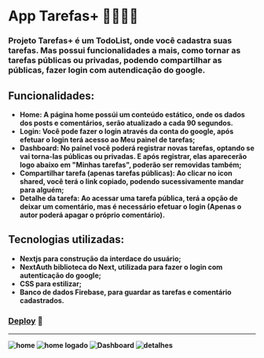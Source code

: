 #  <b> App Tarefas+ 🧑🏽‍💻📃

### Projeto Tarefas+ é um TodoList, onde você cadastra suas tarefas. Mas possui funcionalidades a mais, como tornar as tarefas públicas ou privadas, podendo compartilhar as públicas, fazer login com autendicação do google.

## Funcionalidades:
- Home: A página home possúi um conteúdo estático, onde os dados dos posts e comentários, serão atualizado a cada 90 segundos.
- Login: Você pode fazer o login através da conta do google, após efetuar o login terá acesso ao Meu painel de tarefas;
- Dashboard: No painel você poderá registrar novas tarefas, optando se vai torna-las públicas ou privadas. E após registrar, elas aparecerão logo abaixo em "Minhas tarefas", poderão ser removidas também;
- Compartilhar tarefa (apenas tarefas públicas): Ao clicar no icon shared, você terá o link copiado, podendo sucessivamente mandar para alguém;
- Detalhe da tarefa: Ao acessar uma tarefa pública, terá a opção de deixar um comentário, mas é necessário efetuar o login (Apenas o autor poderá apagar o próprio comentário).

## Tecnologias utilizadas:
- Nextjs para construção da interdace do usuário;
- NextAuth biblioteca do Next, utilizada para fazer o login com autenticação do google;
- CSS para estilizar;
- Banco de dados Firebase, para guardar as tarefas e comentário cadastrados.

 ### [Deploy](https://app-tarefas-six.vercel.app/) 🚀

<hr>

![home](https://github.com/Denis-moreira98/app-tarefas/assets/72985107/24685371-4508-4277-922b-311649d543fe)
![home logado](https://github.com/Denis-moreira98/app-tarefas/assets/72985107/ff9b908f-d9d7-4f12-8760-5f038df8322e)
![Dashboard](https://github.com/Denis-moreira98/app-tarefas/assets/72985107/1450c286-afe5-444b-a202-2a96f769f3dc)
![detalhes ](https://github.com/Denis-moreira98/app-tarefas/assets/72985107/f6512d34-de0e-437d-99f6-51bdef686408)



